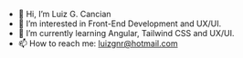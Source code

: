 - 👋 Hi, I’m Luiz G. Cancian
- 👀 I’m interested in Front-End Development and UX/UI.
- 🌱 I’m currently learning Angular, Tailwind CSS and UX/UI.
- 📫 How to reach me: luizgnr@hotmail.com

<!---
luizgcancian/luizgcancian is a ✨ special ✨ repository because its `README.md` (this file) appears on your GitHub profile.
You can click the Preview link to take a look at your changes.
--->
